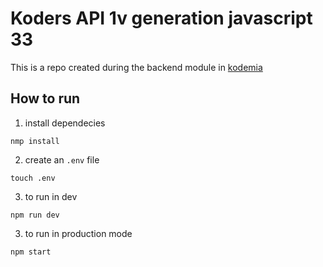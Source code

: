 # Koders API 1v generation javascript 33

This is a repo created during the backend module in [kodemia](https://kodemia.mx)

## How to run

1. install dependecies
```
nmp install
```
2. create an `.env` file
```
touch .env
```
3. to run in dev 
```
npm run dev
```
3. to run in production mode
```
npm start
```

